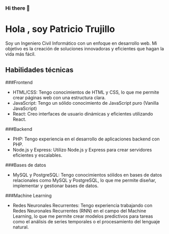 ### Hi there 👋

<!--
**patriciotrujilllo/patriciotrujilllo** is a ✨ _special_ ✨ repository because its `README.md` (this file) appears on your GitHub profile.

Here are some ideas to get you started:

- 🔭 I’m currently working on ...
- 🌱 I’m currently learning ...
- 👯 I’m looking to collaborate on ...
- 🤔 I’m looking for help with ...
- 💬 Ask me about ...
- 📫 How to reach me: ...
- 😄 Pronouns: ...
- ⚡ Fun fact: ...
-->
# Hola , soy Patricio Trujillo

Soy un Ingeniero Civil Informático con un enfoque en desarrollo web. Mi objetivo es la creación de soluciones innovadoras y eficientes que hagan la vida más fácil.

## Habilidades técnicas

###Frontend

*  HTML/CSS: Tengo conocimientos de HTML y CSS, lo que me permite crear páginas web con una estructura clara.
*  JavaScript: Tengo un sólido conocimiento de JavaScript puro (Vanilla JavaScript)
*  React: Creo interfaces de usuario dinámicas y eficientes utilizando React.

###Backend

* PHP: Tengo experiencia en el desarrollo de aplicaciones backend con PHP.
* Node.js y Express: Utilizo Node.js y Express para crear servidores eficientes y escalables.

###Bases de datos

* MySQL y PostgreSQL: Tengo conocimientos sólidos en bases de datos relacionales como MySQL y PostgreSQL, lo que me permite diseñar, implementar y gestionar bases de datos.

###Machine Learning

* Redes Neuronales Recurrentes: Tengo experiencia trabajando con Redes Neuronales Recurrentes (RNN) en el campo del Machine Learning, lo que me permite crear modelos predictivos para tareas como el análisis de series temporales o el procesamiento del lenguaje natural.
